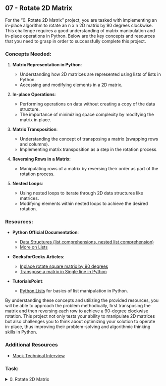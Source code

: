 ## 07 - Rotate 2D Matrix

For the “0. Rotate 2D Matrix” project, you are tasked with implementing an in-place algorithm to rotate an n x n 2D matrix by 90 degrees clockwise. This challenge requires a good understanding of matrix manipulation and in-place operations in Python. Below are the key concepts and resources that you need to grasp in order to successfully complete this project.

### Concepts Needed:

1. **Matrix Representation in Python**:
    
    - Understanding how 2D matrices are represented using lists of lists in Python.
    - Accessing and modifying elements in a 2D matrix.
2. **In-place Operations**:
    
    - Performing operations on data without creating a copy of the data structure.
    - The importance of minimizing space complexity by modifying the matrix in place.
3. **Matrix Transposition**:
    
    - Understanding the concept of transposing a matrix (swapping rows and columns).
    - Implementing matrix transposition as a step in the rotation process.
4. **Reversing Rows in a Matrix**:
    
    - Manipulating rows of a matrix by reversing their order as part of the rotation process.
5. **Nested Loops**:
    
    - Using nested loops to iterate through 2D data structures like matrices.
    - Modifying elements within nested loops to achieve the desired rotation.

### Resources:

- **Python Official Documentation**:
    
    - [Data Structures (list comprehensions, nested list comprehension)](https://docs.python.org/3/tutorial/datastructures.html "Data Structures (list comprehensions, nested list comprehension)")
    - [More on Lists](https://docs.python.org/3/tutorial/datastructures.html#more-on-lists "More on Lists")
- **GeeksforGeeks Articles**:
    
    - [Inplace rotate square matrix by 90 degrees](https://www.geeksforgeeks.org/inplace-rotate-square-matrix-by-90-degrees/ "Inplace rotate square matrix by 90 degrees")
    - [Transpose a matrix in Single line in Python](https://www.geeksforgeeks.org/transpose-matrix-single-line-python/ "Transpose a matrix in Single line in Python")
- **TutorialsPoint**:
    
    - [Python Lists](https://www.tutorialspoint.com/python/python_lists.htm "Python Lists") for basics of list manipulation in Python.

By understanding these concepts and utilizing the provided resources, you will be able to approach the problem methodically, first transposing the matrix and then reversing each row to achieve a 90-degree clockwise rotation. This project not only tests your ability to manipulate 2D matrices but also challenges you to think about optimizing your solution to operate in-place, thus improving their problem-solving and algorithmic thinking skills in Python.

### Additional Resources

- [Mock Technical Interview](https://www.youtube.com/watch?feature=shared&v=yM9Xbi-MigE "Mock Technical Interview")

### Task:

<details>
<summary>0. Rotate 2D Matrix</summary>

Given an `n` x `n` 2D matrix, rotate it 90 degrees clockwise.

- Prototype: `def rotate_2d_matrix(matrix):`
- Do not return anything. The matrix must be edited **in-place**.
- You can assume the matrix will have 2 dimensions and will not be empty.

```sh
jessevhedden$ cat main_0.py
#!/usr/bin/python3
"""
Test 0x07 - Rotate 2D Matrix
"""
rotate_2d_matrix = __import__('0-rotate_2d_matrix').rotate_2d_matrix

if __name__ == "__main__":
    matrix = [[1, 2, 3],
              [4, 5, 6],
              [7, 8, 9]]

    rotate_2d_matrix(matrix)
    print(matrix)

jessevhedden$
jessevhedden$ ./main_0.py
[[7, 4, 1],
[8, 5, 2],
[9, 6, 3]]
jessevhedden$
```

**File:**
- `0-rotate_2d_matrix.py`
</details>
